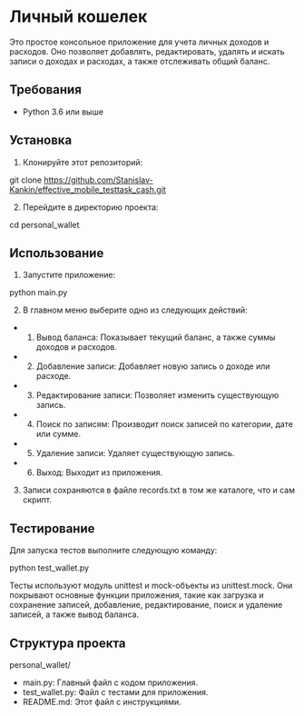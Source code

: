 # Личный кошелек

Это простое консольное приложение для учета личных доходов и расходов. Оно позволяет добавлять, редактировать, удалять и искать записи о доходах и расходах, а также отслеживать общий баланс.

## Требования

- Python 3.6 или выше

## Установка

1. Клонируйте этот репозиторий:

git clone https://github.com/Stanislav-Kankin/effective_mobile_testtask_cash.git

2. Перейдите в директорию проекта:

cd personal_wallet

## Использование

1. Запустите приложение:

python main.py

2. В главном меню выберите одно из следующих действий:

- 1. Вывод баланса: Показывает текущий баланс, а также суммы доходов и расходов.
- 2. Добавление записи: Добавляет новую запись о доходе или расходе.
- 3. Редактирование записи: Позволяет изменить существующую запись.
- 4. Поиск по записям: Производит поиск записей по категории, дате или сумме.
- 5. Удаление записи: Удаляет существующую запись.
- 6. Выход: Выходит из приложения.

3. Записи сохраняются в файле records.txt в том же каталоге, что и сам скрипт.

## Тестирование

Для запуска тестов выполните следующую команду:

python test_wallet.py

Тесты используют модуль unittest и mock-объекты из unittest.mock. Они покрывают основные функции приложения, такие как загрузка и сохранение записей, добавление, редактирование, поиск и удаление записей, а также вывод баланса.

## Структура проекта

personal_wallet/
- main.py: Главный файл с кодом приложения.
- test_wallet.py: Файл с тестами для приложения.
- README.md: Этот файл с инструкциями.